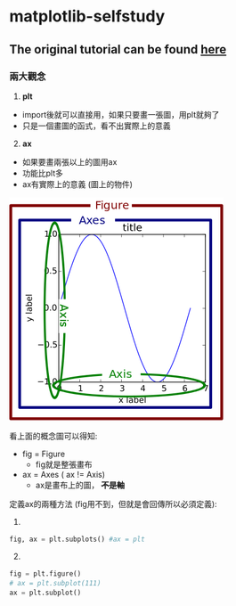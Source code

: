 # matplotlib-selfstudy
## The original tutorial can be found [here](https://www.youtube.com/playlist?list=PL-osiE80TeTvipOqomVEeZ1HRrcEvtZB_)

### 兩大觀念
1. **plt** 
  - import後就可以直接用，如果只要畫一張圖，用plt就夠了
  - 只是一個畫圖的函式，看不出實際上的意義
2. **ax**
  - 如果要畫兩張以上的圖用ax
  - 功能比plt多
  - ax有實際上的意義 (圖上的物件)

![概念圖](https://github.com/writeforfun/matplotlib-selfstudy/blob/master/concept.png)

看上面的概念圖可以得知:
- fig = Figure
  - fig就是整張畫布
- ax = Axes ( ax != Axis)
  - ax是畫布上的圖， **~~不是軸~~**
  
定義ax的兩種方法 (fig用不到，但就是會回傳所以必須定義):

1. 
```python
fig, ax = plt.subplots() #ax = plt
```
2.
```python
fig = plt.figure()
# ax = plt.subplot(111)
ax = plt.subplot()
```
